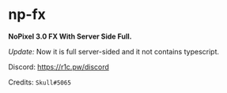 # np-fx

**NoPixel 3.0 FX With Server Side Full.**

*Update:* Now it is full server-sided and it not contains typescript.

Discord: https://r1c.pw/discord

Credits: `Skull#5065`
<!-- <p align="center">
  <img alig src=""/>
</p>
 -->
